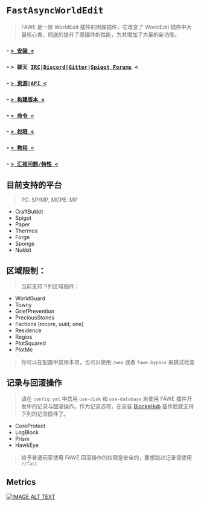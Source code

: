 # `FastAsyncWorldEdit`
> FAWE 是一款 WorldEdit 插件的附属插件，它改变了 WorldEdit 插件中大量核心类，彻底的提升了原插件的性能，为其增加了大量的新功能。

### - [**`> 安装 <`**](https://github.com/c7w/FastAsyncWorldedit/releases)
### - **`> 聊天 `**[`IRC`](http://webchat.esper.net/?nick=&channels=IntellectualCrafters&fg_color=000&fg_sec_color=000&bg_color=FFF)`|`[`Discord`](https://discord.gg/ngZCzbU)`|`[`Gitter`](https://gitter.im/PlotSquared/Lobby?utm_source=share-link&utm_medium=link&utm_campaign=share-link)` | `[`Spigot Forums`](https://www.spigotmc.org/threads/fast-async-worldedit.100104/)**` <`**
### - [**`> 资源`**](https://github.com/c7w/FastAsyncWorldedit)` | `[**`API <`**](/API.md)
### - [**`> 构建版本 <`**](http://ci.athion.net/job/FastAsyncWorldEdit/)
### - [**`> 命令 <`**](/Commands.md)
### - [**`> 权限 <`**](/Permissions.md)
### - [**`> 教程 <`**](/Tutorials.md)
### - [**`> 汇报问题/特性 <`**](https://github.com/c7w/FastAsyncWorldedit/issues/new)

## 目前支持的平台
> PC: SP/MP, MCPE: MP

 - CraftBukkit
 - Spigot
 - Paper
 - Thermos
 - Forge
 - Sponge
 - Nukkit

## 区域限制：
> 当前支持下列区域插件：

 - WorldGuard
 - Towny
 - GriefPrevention
 - PreciousStones
 - Factions (mcore, uuid, one)
 - Residence
 - Regios
 - PlotSquared
 - PlotMe

> 你可以在配置中禁用本项，也可以使用 `/wea` 或者 `fawe.bypass` 来跳过检查

## 记录与回滚操作
> 请在 `config.yml` 中启用 `use-disk` 和 `use-database` 来使用 FAWE 插件开发中的记录与回滚操作。作为记录选项，在安装 [BlocksHub](https://www.spigotmc.org/resources/blockshub.331/) 插件后就支持下列的记录插件了。

 - CoreProtect
 - LogBlock
 - Prism
 - HawkEye

> 给予普通玩家使用 FAWE 回滚操作的权限是安全的，要想跳过记录请使用 `//fast`

## Metrics
[![IMAGE ALT TEXT](http://i.mcstats.org/FastAsyncWorldEdit/Global+Statistics.borderless.png)](http://www.mcstats.org/plugin/FastAsyncWorldEdit)
